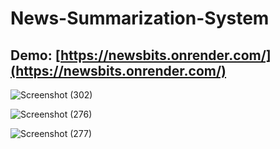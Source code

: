 # News-Summarization-System

## Demo: [https://newsbits.onrender.com/](https://newsbits.onrender.com/)

![Screenshot (302)](https://github.com/iamarghamallick/News-Summarization-System/assets/86346861/826552bd-9a36-45f5-a5a6-8f7e68863eca)

![Screenshot (276)](https://github.com/iamarghamallick/News-Summarization-System/assets/86346861/eb0f720b-8efd-4dc1-849f-16aaacb09831)

![Screenshot (277)](https://github.com/iamarghamallick/News-Summarization-System/assets/86346861/0fbd78a6-fa0f-4e93-b6e4-5ff09a07018d)
